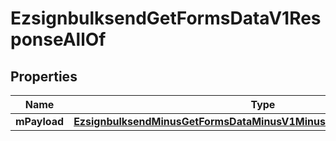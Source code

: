 
# EzsignbulksendGetFormsDataV1ResponseAllOf

## Properties
Name | Type | Description | Notes
------------ | ------------- | ------------- | -------------
**mPayload** | [**EzsignbulksendMinusGetFormsDataMinusV1MinusResponseMinusMPayload**](EzsignbulksendMinusGetFormsDataMinusV1MinusResponseMinusMPayload.md) |  | 



